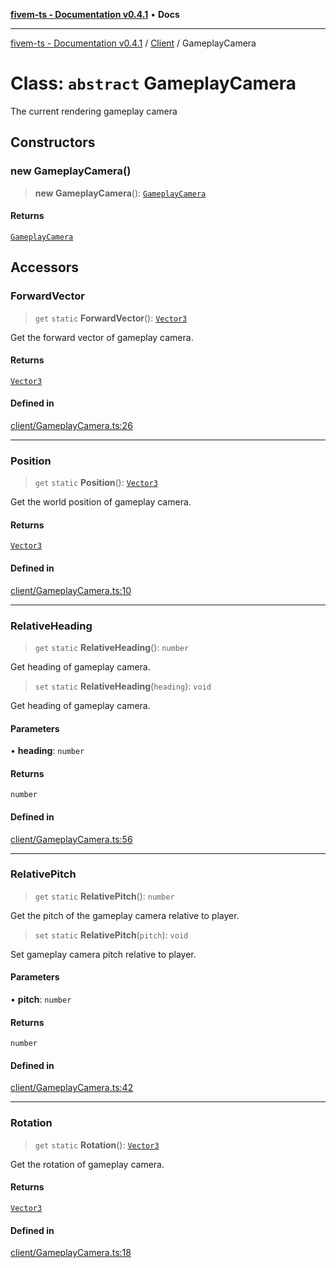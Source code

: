 [**fivem-ts - Documentation v0.4.1**](../../../README.md) • **Docs**

***

[fivem-ts - Documentation v0.4.1](../../../README.md) / [Client](../README.md) / GameplayCamera

# Class: `abstract` GameplayCamera

The current rendering gameplay camera

## Constructors

### new GameplayCamera()

> **new GameplayCamera**(): [`GameplayCamera`](GameplayCamera.md)

#### Returns

[`GameplayCamera`](GameplayCamera.md)

## Accessors

### ForwardVector

> `get` `static` **ForwardVector**(): [`Vector3`](../../Shared/classes/Vector3.md)

Get the forward vector of gameplay camera.

#### Returns

[`Vector3`](../../Shared/classes/Vector3.md)

#### Defined in

[client/GameplayCamera.ts:26](https://github.com/Purpose-Dev/fivem-ts/blob/af9f57481b70813a163451854c2103aaaed13195/src/client/GameplayCamera.ts#L26)

***

### Position

> `get` `static` **Position**(): [`Vector3`](../../Shared/classes/Vector3.md)

Get the world position of gameplay camera.

#### Returns

[`Vector3`](../../Shared/classes/Vector3.md)

#### Defined in

[client/GameplayCamera.ts:10](https://github.com/Purpose-Dev/fivem-ts/blob/af9f57481b70813a163451854c2103aaaed13195/src/client/GameplayCamera.ts#L10)

***

### RelativeHeading

> `get` `static` **RelativeHeading**(): `number`

Get heading of gameplay camera.

> `set` `static` **RelativeHeading**(`heading`): `void`

Get heading of gameplay camera.

#### Parameters

• **heading**: `number`

#### Returns

`number`

#### Defined in

[client/GameplayCamera.ts:56](https://github.com/Purpose-Dev/fivem-ts/blob/af9f57481b70813a163451854c2103aaaed13195/src/client/GameplayCamera.ts#L56)

***

### RelativePitch

> `get` `static` **RelativePitch**(): `number`

Get the pitch of the gameplay camera relative to player.

> `set` `static` **RelativePitch**(`pitch`): `void`

Set gameplay camera pitch relative to player.

#### Parameters

• **pitch**: `number`

#### Returns

`number`

#### Defined in

[client/GameplayCamera.ts:42](https://github.com/Purpose-Dev/fivem-ts/blob/af9f57481b70813a163451854c2103aaaed13195/src/client/GameplayCamera.ts#L42)

***

### Rotation

> `get` `static` **Rotation**(): [`Vector3`](../../Shared/classes/Vector3.md)

Get the rotation of gameplay camera.

#### Returns

[`Vector3`](../../Shared/classes/Vector3.md)

#### Defined in

[client/GameplayCamera.ts:18](https://github.com/Purpose-Dev/fivem-ts/blob/af9f57481b70813a163451854c2103aaaed13195/src/client/GameplayCamera.ts#L18)
